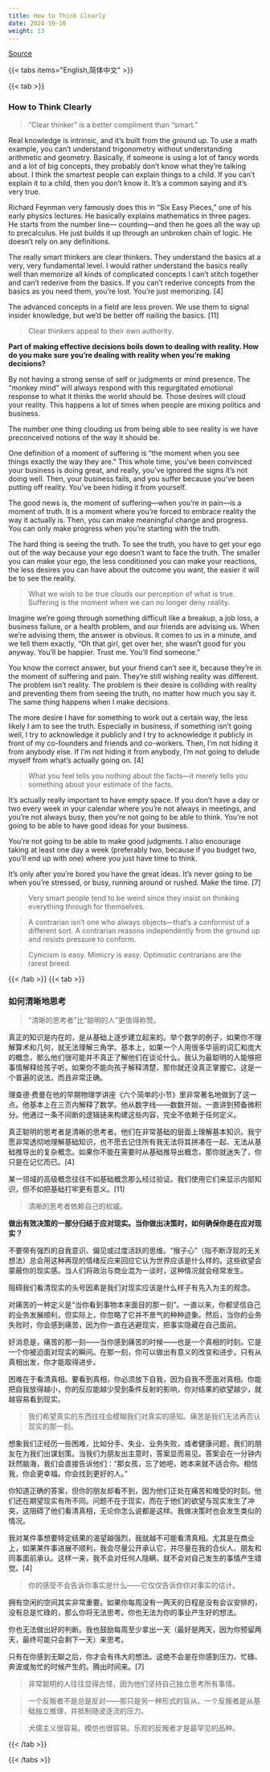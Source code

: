 ```yaml
---
title: How to Think Clearly
date: 2024-10-10
weight: 13
---
```


[Source](https://www.navalmanack.com/almanack-of-naval-ravikant/how-to-think-clearly)

{{< tabs items="English,简体中文" >}}

{{< tab >}}

### How to Think Clearly

> “Clear thinker” is a better compliment than “smart.”

Real knowledge is intrinsic, and it’s built from the ground up. To use a math example, you can’t understand trigonometry without understanding arithmetic and geometry. Basically, if someone is using a lot of fancy words and a lot of big concepts, they probably don’t know what they’re talking about. I think the smartest people can explain things to a child. If you can’t explain it to a child, then you don’t know it. It’s a common saying and it’s very true.

Richard Feynman very famously does this in “Six Easy Pieces,” one of his early physics lectures. He basically explains mathematics in three pages. He starts from the number line— counting—and then he goes all the way up to precalculus. He just builds it up through an unbroken chain of logic. He doesn’t rely on any definitions.

The really smart thinkers are clear thinkers. They understand the basics at a very, very fundamental level. I would rather understand the basics really well than memorize all kinds of complicated concepts I can’t stitch together and can’t rederive from the basics. If you can’t rederive concepts from the basics as you need them, you’re lost. You’re just memorizing. [4]

The advanced concepts in a field are less proven. We use them to signal insider knowledge, but we’d be better off nailing the basics. [11]

> Clear thinkers appeal to their own authority.

**Part of making effective decisions boils down to dealing with reality. How do you make sure you’re dealing with reality when you’re making decisions?**

By not having a strong sense of self or judgments or mind presence. The “monkey mind” will always respond with this regurgitated emotional response to what it thinks the world should be. Those desires will cloud your reality. This happens a lot of times when people are mixing politics and business.

The number one thing clouding us from being able to see reality is we have preconceived notions of the way it should be.

One definition of a moment of suffering is “the moment when you see things exactly the way they are.” This whole time, you’ve been convinced your business is doing great, and really, you’ve ignored the signs it’s not doing well. Then, your business fails, and you suffer because you’ve been putting off reality. You’ve been hiding it from yourself.

The good news is, the moment of suffering—when you’re in pain—is a moment of truth. It is a moment where you’re forced to embrace reality the way it actually is. Then, you can make meaningful change and progress. You can only make progress when you’re starting with the truth.

The hard thing is seeing the truth. To see the truth, you have to get your ego out of the way because your ego doesn’t want to face the truth. The smaller you can make your ego, the less conditioned you can make your reactions, the less desires you can have about the outcome you want, the easier it will be to see the reality.

> What we wish to be true clouds our perception of what is true. Suffering is the moment when we can no longer deny reality.

Imagine we’re going through something difficult like a breakup, a job loss, a business failure, or a health problem, and our friends are advising us. When we’re advising them, the answer is obvious. It comes to us in a minute, and we tell them exactly, “Oh that girl, get over her, she wasn’t good for you anyway. You’ll be happier. Trust me. You’ll find someone.”

You know the correct answer, but your friend can’t see it, because they’re in the moment of suffering and pain. They’re still wishing reality was different. The problem isn’t reality. The problem is their desire is colliding with reality and preventing them from seeing the truth, no matter how much you say it. The same thing happens when I make decisions.

The more desire I have for something to work out a certain way, the less likely I am to see the truth. Especially in business, if something isn’t going well, I try to acknowledge it publicly and I try to acknowledge it publicly in front of my co-founders and friends and co-workers. Then, I’m not hiding it from anybody else. If I’m not hiding it from anybody, I’m not going to delude myself from what’s actually going on. [4]

> What you feel tells you nothing about the facts—it merely tells you something about your estimate of the facts.

It’s actually really important to have empty space. If you don’t have a day or two every week in your calendar where you’re not always in meetings, and you’re not always busy, then you’re not going to be able to think. You’re not going to be able to have good ideas for your business.

You’re not going to be able to make good judgments. I also encourage taking at least one day a week (preferably two, because if you budget two, you’ll end up with one) where you just have time to think.

It’s only after you’re bored you have the great ideas. It’s never going to be when you’re stressed, or busy, running around or rushed. Make the time. [7]

> Very smart people tend to be weird since they insist on thinking everything through for themselves.

> A contrarian isn’t one who always objects—that’s a conformist of a different sort. A contrarian reasons independently from the ground up and resists pressure to conform.

> Cynicism is easy. Mimicry is easy. Optimistic contrarians are the rarest breed.

{{< /tab >}}
{{< tab >}}

### 如何清晰地思考

> “清晰的思考者”比“聪明的人”更值得称赞。

真正的知识是内在的，是从基础上逐步建立起来的。举个数学的例子，如果你不理解算术和几何，就无法理解三角学。基本上，如果一个人用很多华丽的词汇和庞大的概念，那么他们很可能并不真正了解他们在谈论什么。我认为最聪明的人能够把事情解释给孩子听。如果你不能向孩子解释清楚，那你就还没真正掌握它。这是一个普遍的说法，而且非常正确。

理查德·费曼在他的早期物理学讲座《六个简单的小节》里非常著名地做到了这一点。他基本上在三页内解释了数学。他从数字线——数数开始，一直讲到预备微积分。他通过一条不间断的逻辑链来构建这些内容，完全不依赖于任何定义。

真正聪明的思考者是清晰的思考者。他们在非常基础的层面上理解基本知识。我宁愿非常透彻地理解基础知识，也不愿去记住所有我无法将其拼凑在一起、无法从基础推导出的复杂概念。如果你不能在需要时从基础推导出概念，那你就迷失了，你只是在记忆而已。[4]

某一领域的高级概念往往不如基础概念那么经过验证。我们使用它们来显示内部知识，但不如把基础打牢更有意义。[11]

> 清晰的思考者依赖自己的权威。

**做出有效决策的一部分归结于应对现实。当你做出决策时，如何确保你是在应对现实？**

不要带有强烈的自我意识、偏见或过度活跃的思维。“猴子心”（指不断浮现的无关想法）总会用这种再现的情绪反应来回应它认为世界应该是什么样的。这些欲望会蒙蔽你的现实感。当人们将政治与商业混为一谈时，这种情况就会经常发生。

阻碍我们看清现实的头号因素是我们对现实应该是什么样子有先入为主的观念。

对痛苦的一种定义是“当你看到事物本来面目的那一刻”。一直以来，你都坚信自己的业务发展顺利，但实际上，你忽略了它并不景气的种种迹象。然后，当你的业务失败时，你会感到痛苦，因为你一直在逃避现实，把事实隐藏在自己面前。

好消息是，痛苦的那一刻——当你感到痛苦的时候——也是一个真相的时刻。它是一个你被迫面对现实的瞬间。在那一刻，你可以做出有意义的改变和进步。只有从真相出发，你才能取得进步。

困难在于看清真相。要看到真相，你必须放下自我，因为自我不愿面对真相。你能把自我放得越小，你的反应能越少受到条件反射的影响，你对结果的欲望越少，就越容易看到现实。

> 我们希望真实的东西往往会模糊我们对真实的感知。痛苦是我们无法再否认现实的那一刻。

想象我们正经历一些困难，比如分手、失业、业务失败，或者健康问题，我们的朋友在为我们出谋划策。当我们为朋友出主意时，答案显而易见。答案会在一分钟内跃然脑海，我们会直接告诉他们：“那女孩，忘了她吧，她本来就不适合你。相信我，你会更幸福。你会找到更好的人。”

你知道正确的答案，但你的朋友却看不到，因为他们正处在痛苦和难受的时刻。他们还在期望现实有所不同。问题不在于现实，而在于他们的欲望与现实发生了冲突，这阻碍了他们看清真相，无论你怎么说都是这样。我做决策时也会发生类似的情况。

我对某件事想要特定结果的渴望越强烈，我就越不可能看清真相。尤其是在商业上，如果某件事进展不顺利，我会尽量公开承认它，并尽量在我的合伙人、朋友和同事面前承认。这样一来，我不会对任何人隐瞒，就不会对自己发生的事情产生错觉。[4]

> 你的感受不会告诉你事实是什么——它仅仅告诉你你对事实的估计。

拥有空闲的空间其实非常重要。如果你每周没有一两天的日程是没有会议安排的，没有总是忙碌的，那么你将无法思考。你也无法为你的事业产生好的想法。

你也无法做出好的判断。我也鼓励每周至少拿出一天（最好是两天，因为你预留两天，最终可能只会剩下一天）来思考。

只有在你感到无聊之后，你才会有伟大的想法。这绝不会是在你感到压力、忙碌、奔波或匆忙的时候产生的。腾出时间来。[7]

> 非常聪明的人往往显得古怪，因为他们坚持自己独立思考所有事情。

> 一个反叛者不是总是反对——那只是另一种形式的盲从。一个反叛者是从基础独立推理，并抵制随波逐流的压力。

> 犬儒主义很容易。模仿也很容易。乐观的反叛者才是最罕见的品种。

{{< /tab >}}

{{< /tabs >}}
